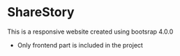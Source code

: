 # ShareStory

This is a responsive website created using bootsrap 4.0.0

* Only frontend part is included in the project